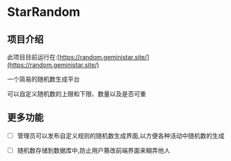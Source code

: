 # StarRandom

## 项目介绍

此项目目前运行在:[https://random.geministar.site/](https://random.geministar.site/)

一个简易的随机数生成平台

可以自定义随机数的上限和下限、数量以及是否可重

## 更多功能

- [ ] 管理员可以发布自定义规则的随机数生成界面,以方便各种活动中随机数的生成
- [ ] 随机数存储到数据库中,防止用户篡改前端界面来糊弄他人

